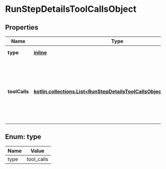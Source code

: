 
# RunStepDetailsToolCallsObject

## Properties
Name | Type | Description | Notes
------------ | ------------- | ------------- | -------------
**type** | [**inline**](#Type) | Always &#x60;tool_calls&#x60;. | 
**toolCalls** | [**kotlin.collections.List&lt;RunStepDetailsToolCallsObjectToolCallsInner&gt;**](RunStepDetailsToolCallsObjectToolCallsInner.md) | An array of tool calls the run step was involved in. These can be associated with one of three types of tools: &#x60;code_interpreter&#x60;, &#x60;retrieval&#x60;, or &#x60;function&#x60;.  | 


<a id="Type"></a>
## Enum: type
Name | Value
---- | -----
type | tool_calls



